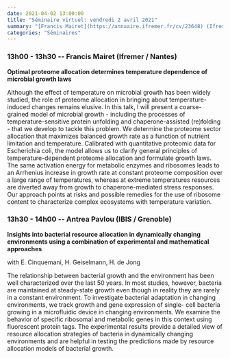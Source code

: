 ```yaml
---
date: 2021-04-02 13:00:00
title: "Séminaire virtuel: vendredi 2 avril 2021"
summary: "[Francis Mairet](https://annuaire.ifremer.fr/cv/23648) (Ifremer / Nantes) et [Antrea Pavlou](https://www.linkedin.com/in/antrea-pavlou-218733147) (IBIS / Grenoble)"
categories: "Séminaires"
---
```


### 13h00 - 13h30 -- Francis Mairet (Ifremer / Nantes)

**Optimal proteome allocation determines temperature dependence of microbial growth laws**

Although the effect of temperature on microbial growth has been widely studied, the role of proteome allocation in bringing about temperature-induced changes remains elusive. In this talk, I will present a coarse-grained model of microbial growth - including the processes of temperature-sensitive protein unfolding and chaperone-assisted (re)folding - that we develop to tackle this problem. We determine the proteome sector allocation that maximizes balanced growth rate as a function of nutrient limitation and temperature. Calibrated with quantitative proteomic data for Escherichia coli, the model allows us to clarify general principles of temperature-dependent proteome allocation and formulate growth laws. The same activation energy for metabolic enzymes and ribosomes leads to an Arrhenius increase in growth rate at constant proteome composition over a large range of temperatures, whereas at extreme temperatures resources are diverted away from growth to chaperone-mediated stress responses. Our approach points at risks and possible remedies for the use of ribosome content to characterize complex ecosystems with temperature variation.

### 13h30 - 14h00 -- Antrea Pavlou (IBIS / Grenoble)

**Insights into bacterial resource allocation in dynamically changing environments using a combination of experimental and mathematical approaches**

with E. Cinquemani, H. Geiselmann, H. de Jong

The relationship between bacterial growth and the environment has been well characterized over the last 50 years. In most studies, however, bacteria are maintained at steady-state growth even though in reality they are rarely in a constant environment. To investigate bacterial adaptation in changing environments, we track growth and gene expression of single- cell bacteria growing in a microfluidic device in changing environments. We examine the behavior of specific ribosomal and metabolic genes in this context using fluorescent protein tags. The experimental results provide a detailed view of resource allocation strategies of bacteria in dynamically changing environments and are helpful in testing the predictions made by resource allocation models of bacterial growth.

